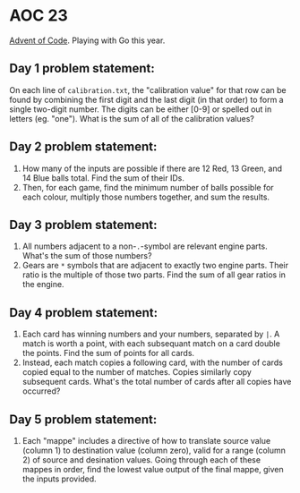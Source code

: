 # AOC 23

[Advent of Code](https://adventofcode.com/).
Playing with Go this year.

## Day 1 problem statement:

On each line of `calibration.txt`, the "calibration value" for that row can be found by combining the first digit and the last digit (in that order) to form a single two-digit number. The digits can be either [0-9] or spelled out in letters (eg. "one"). What is the sum of all of the calibration values?

## Day 2 problem statement:

1. How many of the inputs are possible if there are 12 Red, 13 Green, and 14 Blue balls total. Find the sum of their IDs.
2. Then, for each game, find the minimum number of balls possible for each colour, multiply those numbers together, and sum the results.

## Day 3 problem statement:

1. All numbers adjacent to a non-`.`-symbol are relevant engine parts. What's the sum of those numbers?
2. Gears are `*` symbols that are adjacent to exactly two engine parts. Their ratio is the multiple of those two parts. Find the sum of all gear ratios in the engine.

## Day 4 problem statement:

1. Each card has winning numbers and your numbers, separated by `|`. A match is worth a point, with each subsequant match on a card double the points. Find the sum of points for all cards.
2. Instead, each match copies a following card, with the number of cards copied equal to the number of matches. Copies similarly copy subsequent cards. What's the total number of cards after all copies have occurred?

## Day 5 problem statement:

1. Each "mappe" includes a directive of how to translate source value (column 1) to destination value (column zero), valid for a range (column 2) of source and desination values. Going through each of these mappes in order, find the lowest value output of the final mappe, given the inputs provided.
